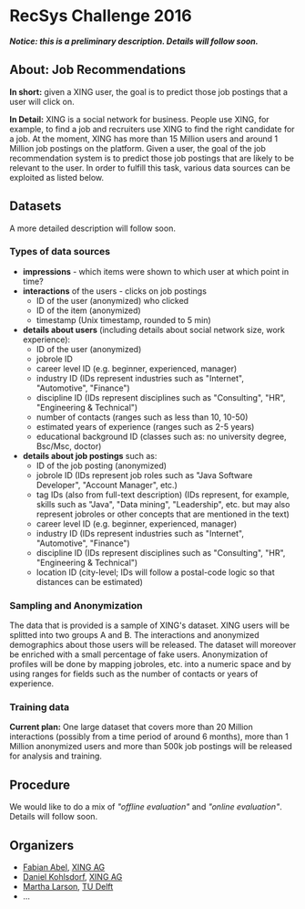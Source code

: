 RecSys Challenge 2016
=====================

**_Notice: this is a preliminary description. Details will follow soon._**

About: Job Recommendations 
--------------------------

**In short:** given a XING user, the goal is to predict those job postings that a user will click on. 

**In Detail:** XING is a social network for business. People use XING, for example, to find a job and 
recruiters use XING to find the right candidate for a job. At the moment, XING has more than 15 Million 
users and around 1 Million job postings on the platform. Given a user, the goal of the job 
recommendation system is to predict those job postings that are likely to be relevant to the user. 
In order to fulfill this task, various data sources can be exploited as listed below. 


Datasets 
---------

A more detailed description will follow soon.  

### Types of data sources

- **impressions** - which items were shown to which user at which point in time?
- **interactions** of the users - clicks on job postings
  + ID of the user (anonymized) who clicked
  + ID of the item (anonymized)
  + timestamp (Unix timestamp, rounded to 5 min)
- **details about users** (including details about social network size, work experience): 
  + ID of the user (anonymized)
  + jobrole ID 
  + career level ID (e.g. beginner, experienced, manager)
  + industry ID (IDs represent industries such as "Internet", "Automotive", "Finance")
  + discipline ID (IDs represent disciplines such as "Consulting", "HR", "Engineering & Technical")
  + number of contacts (ranges such as less than 10, 10-50)
  + estimated years of experience (ranges such as 2-5 years)
  + educational background ID (classes such as: no university degree, Bsc/Msc, doctor)
- **details about job postings** such as: 
  + ID of the job posting (anonymized)
  + jobrole ID (IDs represent job roles such as "Java Software Developer", "Account Manager", etc.)
  + tag IDs (also from full-text description) (IDs represent, for example, skills such as "Java", "Data mining", "Leadership", etc. but may also represent jobroles or other concepts that are mentioned in the text)
  + career level ID (e.g. beginner, experienced, manager) 
  + industry ID (IDs represent industries such as "Internet", "Automotive", "Finance")
  + discipline ID (IDs represent disciplines such as "Consulting", "HR", "Engineering & Technical")
  + location ID (city-level; IDs will follow a postal-code logic so that distances can be estimated)

### Sampling and Anonymization

The data that is provided is a sample of XING's dataset. XING users will be splitted into two groups A and B. 
The interactions and anonymized demographics about those users will be released. The dataset will moreover 
be enriched with a small percentage of fake users. Anonymization of profiles will be done by mapping 
jobroles, etc. into a numeric space and by using ranges for fields such as the number of contacts or years 
of experience. 

### Training data

**Current plan:** One large dataset that covers more than 20 Million interactions (possibly from a time period of around 6 months), 
more than 1 Million anonymized users and more than 500k job postings will be released for analysis and training. 


Procedure
-----------

We would like to do a mix of _"offline evaluation"_ and _"online evaluation"_. Details will follow soon. 


Organizers
-----------

- [Fabian Abel](http://fabianabel.de), [XING AG](https://xing.com)
- [Daniel Kohlsdorf](https://www.xing.com/profile/Daniel_Kohlsdorf), [XING AG](https://xing.com)
- [Martha Larson](http://homepage.tudelft.nl/q22t4/), [TU Delft](http://mmc.tudelft.nl/)
- ...


